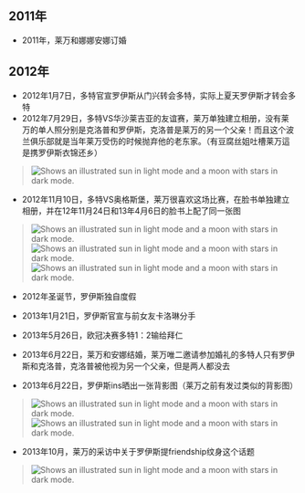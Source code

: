 ## 2011年
* 2011年，莱万和娜娜安娜订婚
## 2012年
* 2012年1月7日，多特官宣罗伊斯从门兴转会多特，实际上夏天罗伊斯才转会多特
* 2012年7月29日，多特VS华沙莱吉亚的友谊赛，莱万单独建立相册，没有莱万的单人照分别是克洛普和罗伊斯，克洛普是莱万的另一个父亲！而且这个波兰俱乐部就是当年莱万受伤的时候抛弃他的老东家。（有豆腐丝姐吐槽莱万這是携罗伊斯衣锦还乡）
> <picture>
>    <img alt="Shows an illustrated sun in light mode and a moon with stars in dark mode." src="https://github.com/woaiziji123/leweus.github.io/assets/54991329/f72a75dd-6a60-4929-8ece-475c7c85c44b">
> </picture>
* 2012年11月10日，多特VS奥格斯堡，莱万很喜欢这场比赛，在脸书单独建立相册，并在12年11月24日和13年4月6日的脸书上配了同一张图
> <picture>
>    <img alt="Shows an illustrated sun in light mode and a moon with stars in dark mode." src="https://github.com/woaiziji123/dfs/assets/54991329/3fecfa0d-50b6-4e01-bcee-f5961bdf3d27">
> </picture>
> <picture>
>    <img alt="Shows an illustrated sun in light mode and a moon with stars in dark mode." src="https://github.com/woaiziji123/dfs/assets/54991329/52bc95e6-6d18-4fa1-a0f3-29e2ddd29d26">
> </picture>
> <picture>
>    <img alt="Shows an illustrated sun in light mode and a moon with stars in dark mode." src="https://github.com/woaiziji123/dfs/assets/54991329/b4e7e3bd-4f5b-4b25-a8ad-c7727fed4873">
> </picture>
* 2012年圣诞节，罗伊斯独自度假

* 2013年1月21日，罗伊斯官宣与前女友卡洛琳分手
* 2013年5月26日，欧冠决赛多特1：2输给拜仁
* 2013年6月22日，莱万和安娜结婚，莱万唯二邀请参加婚礼的多特人只有罗伊斯和克洛普，克洛普被他视为另一个父亲，但是两人都没去
* 2013年6月22日，罗伊斯ins晒出一张背影图（莱万之前有发过类似的背影图）
> <picture>
>    <img alt="Shows an illustrated sun in light mode and a moon with stars in dark mode." src="https://github.com/woaiziji123/dfs/assets/54991329/39d95144-2e71-4157-97b1-512e0f3a65c9">
> </picture>
> <picture>
>    <img alt="Shows an illustrated sun in light mode and a moon with stars in dark mode." src="https://github.com/woaiziji123/dfs/assets/54991329/6c54bd13-c205-4cd3-a53b-37735421a9bc">
> </picture>
* 2013年10月，莱万的采访中关于罗伊斯提friendship纹身这个话题
> <picture>
>    <img alt="Shows an illustrated sun in light mode and a moon with stars in dark mode." src="https://github.com/woaiziji123/dfs/assets/54991329/7e47120e-5b90-4d91-95b1-301b7de425c4">
> </picture>
